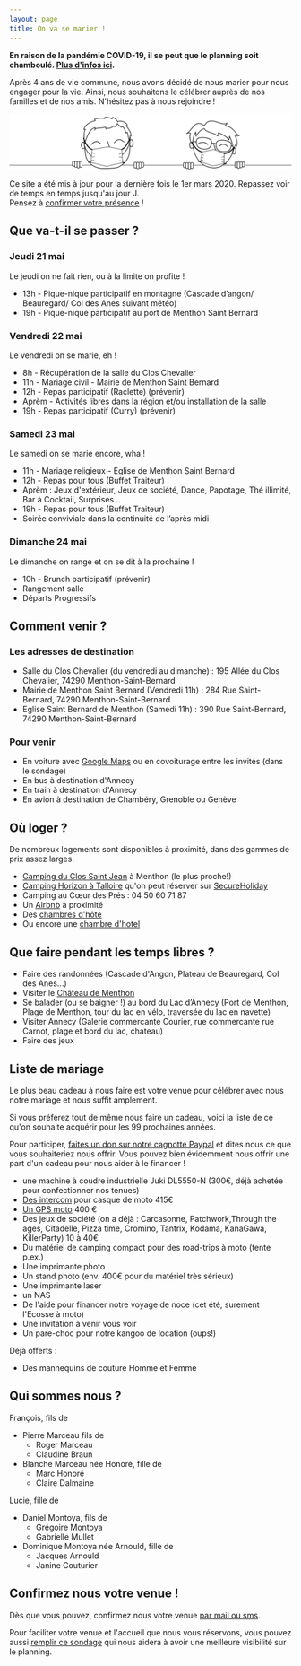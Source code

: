 ```yaml
---
layout: page
title: On va se marier !
---
```


**En raison de la pandémie COVID-19, il se peut que le planning soit chamboulé. [Plus d'infos ici](/pandemic).**


Après 4 ans de vie commune, nous avons décidé de nous marier pour nous engager pour la vie. Ainsi, nous souhaitons le célébrer auprès de nos familles et de nos amis. N'hésitez pas à nous rejoindre !



![image de nous](/assets/banner_pandemic.svg)

Ce site a été mis à jour pour la dernière fois le 1er mars 2020. Repassez voir de temps en temps jusqu'au jour J.  
Pensez à [confirmer votre présence](https://forms.gle/WHTeDyvUgwcKVY9x8) !


## Que va-t-il se passer ?
### Jeudi 21 mai
Le jeudi on ne fait rien, ou à la limite on profite !

* 13h - Pique-nique participatif en montagne (Cascade d’angon/ Beauregard/ Col des Anes suivant météo)
* 19h - Pique-nique participatif au port de Menthon Saint Bernard

### Vendredi 22 mai
Le vendredi on se marie, eh !

* 8h - Récupération de la salle du Clos Chevalier
* 11h - Mariage civil - Mairie de Menthon Saint Bernard
* 12h - Repas participatif (Raclette) (prévenir)
* Aprèm - Activités libres dans la région et/ou installation de la salle
* 19h - Repas participatif (Curry) (prévenir)

### Samedi 23 mai
Le samedi on se marie encore, wha !

* 11h - Mariage religieux - Eglise de Menthon Saint Bernard
* 12h - Repas pour tous (Buffet Traiteur)
* Aprèm : Jeux d'extérieur, Jeux de société, Dance, Papotage, Thé illimité, Bar à Cocktail, Surprises...
* 19h - Repas pour tous (Buffet Traiteur)
* Soirée conviviale dans la continuité de l’après midi

### Dimanche 24 mai
Le dimanche on range et on se dit à la prochaine !
* 10h - Brunch participatif (prévenir)
* Rangement salle
* Départs Progressifs


## Comment venir ?
### Les adresses de destination
* Salle du Clos Chevalier (du vendredi au dimanche) : 195 Allée du Clos Chevalier, 74290 Menthon-Saint-Bernard  
* Mairie de Menthon Saint Bernard (Vendredi 11h) : 284 Rue Saint-Bernard, 74290 Menthon-Saint-Bernard  
* Eglise Saint Bernard de Menthon (Samedi 11h) : 390 Rue Saint-Bernard, 74290 Menthon-Saint-Bernard  

### Pour venir
* En voiture avec [Google Maps](https://www.google.fr/maps/dir//74290+Menthon-Saint-Bernard/@45.8605377,6.1597176,13z/data=!4m9!4m8!1m0!1m5!1m1!1s0x478b9192898904af:0x408ab2ae4ba9c80!2m2!1d6.194737!2d45.860543!3e0) ou en
covoiturage entre les invités (dans le sondage)
* En bus à destination d'Annecy
* En train à destination d'Annecy
* En avion à destination de Chambéry, Grenoble ou Genève

## Où loger ?
De nombreux logements sont disponibles à proximité, dans des gammes de prix assez larges.
* [Camping du Clos Saint Jean](https://www.campingclosdonjean.com/) à Menthon (le plus proche!)
* [Camping Horizon à Talloire](http://www.camping-horizon.fr/index.htm) qu'on peut réserver sur [SecureHoliday](https://premium.secureholiday.net/fr/4180/)
* Camping au Cœur des Prés : 04 50 60 71 87
* Un [Airbnb](https://www.airbnb.fr/s/Menthon~Saint~Bernard--France/homes?refinement_paths%5B%5D=%2Fhomes&current_tab_id=home_tab&selected_tab_id=home_tab&source=mc_search_bar&click_referer=t%3ASEE_ALL%7Csid%3Afd6573b7-eaff-4a36-a0e0-ca05c28d7650%7Cst%3ALANDING_PAGE_MARQUEE&ne_lat=45.90271147982516&ne_lng=6.254606644672208&sw_lat=45.83505848749692&sw_lng=6.169462601703458&zoom=13&search_by_map=true&search_type=unknown&screen_size=large&hide_dates_and_guests_filters=false&checkin=2020-05-21&checkout=2020-05-24&adults=1) à proximité
* Des [chambres d'hôte](https://www.chambres-hotes.fr/chambres-hotes-search.html?mots_cles=Menthon%20Saint-Bernard&id_ville=32487&lat_lon_centre=45.840794,6.216505&rayon=6&date_arrivee=21%2F05%2F2020&date_depart=24%2F05%2F2020&nb_adultes=1&nb_enfants=0&nb_personnes=1&nb_chambres=1&prix_mini=&prix_maxi=&capa_max_ch_famille=&section_site_default=chambreshotes&s=1)
* Ou encore une [chambre d'hotel](https://www.viamichelin.fr/web/Hotels?geoboundaries=45.8397429,6.1701107:45.8836155,6.2319088)

## Que faire pendant les temps libres ?
* Faire des randonnées (Cascade d'Angon, Plateau de Beauregard, Col des Anes...)
* Visiter le [Château de Menthon](https://www.chateau-de-menthon.com/)
* Se balader (ou se baigner !) au bord du Lac d’Annecy (Port de Menthon, Plage de Menthon, tour du lac en vélo, traversée du lac en navette)
* Visiter Annecy (Galerie commercante Courier, rue commercante rue Carnot, plage et bord du lac, chateau)
* Faire des jeux

## Liste de mariage
Le plus beau cadeau à nous faire est votre venue pour célébrer avec nous notre mariage et nous suffit amplement.

Si vous préférez tout de même nous faire un cadeau, voici la liste de ce qu'on souhaite acquérir pour les 99 prochaines années.

Pour participer, [faites un don sur notre cagnotte Paypal](https://paypal.me/pools/c/8mKyJgbJcC) et dites nous ce que vous souhaiteriez nous offrir. Vous pouvez bien évidemment nous offrir une part d'un cadeau pour nous aider à le financer !

* une machine à coudre industrielle Juki DL5550-N (300€, déjà achetée pour confectionner nos tenues)
* [Des intercom](https://www.speedway.fr/194519-kit-bluetooth-cardo-scala-rider-freecom-4-duo.html) pour casque de moto 415€
* [Un GPS moto](https://www.tomtom.com/fr_fr/drive/motorcycle/products/rider-550/) 400 €
* Des jeux de société (on a déjà : Carcasonne, Patchwork,Through the ages, Citadelle, Pizza time, Cromino, Tantrix, Kodama, KanaGawa, KillerParty) 10 à 40€
* Du matériel de camping compact pour des road-trips à moto (tente p.ex.)
* Une imprimante photo
* Un stand photo (env. 400€ pour du matériel très sérieux)
* Une imprimante laser
* un NAS
* De l'aide pour financer notre voyage de noce (cet été, surement l'Ecosse à moto)
* Une invitation à venir vous voir
* Un pare-choc pour notre kangoo de location (oups!)

Déjà offerts :
* Des mannequins de couture Homme et Femme

## Qui sommes nous ?
François, fils de
* Pierre Marceau fils de
  * Roger Marceau
  * Claudine Braun
* Blanche Marceau née Honoré, fille de
  * Marc Honoré
  * Claire Dalmaine

Lucie, fille de
* Daniel Montoya, fils de
  * Grégoire Montoya
  * Gabrielle Mullet
* Dominique Montoya née Arnould, fille de
  * Jacques Arnould
  * Janine Couturier

## Confirmez nous votre venue !
Dès que vous pouvez, confirmez nous votre venue [par mail ou sms](/contact).

Pour faciliter votre venue et l'accueil que nous vous réservons, vous pouvez aussi [remplir ce sondage](https://forms.gle/WHTeDyvUgwcKVY9x8) qui nous aidera à avoir une meilleure visibilité sur le planning.
